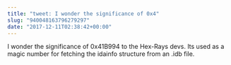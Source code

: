 ```yaml
---
title: "tweet: I wonder the significance of 0x4"
slug: "940048163796279297"
date: "2017-12-11T02:38:42+00:00"
---
```

I wonder the significance of 0x41B994 to the Hex-Rays devs. Its used as a magic number for fetching the idainfo structure from an .idb file.